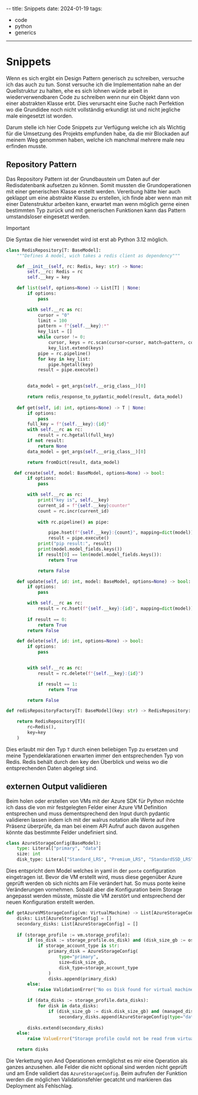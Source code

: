 --
title: Snippets
date: 2024-01-19
tags: 
- code 
- python
- generics
---

# Snippets

Wenn es sich ergibt ein Design Pattern generisch zu schreiben, versuche ich das auch zu tun. Sonst versuche ich die Implementation nahe an der Quellstruktur zu halten, ehe es sich lohnen würde arbeit in wiederverwendbaren Code zu schreiben wenn nur ein Objekt dann von einer abstrakten Klasse erbt. Dies verursacht eine Suche nach Perfektion wo die Grundidee noch nicht vollständig erkundigt ist und nicht jegliche male eingesetzt ist worden.

Darum stelle ich hier Code Snippets zur Verfügung welche ich als Wichtig für die Umsetzung des Projekts empfunden habe, da die mir Blockaden auf meinem Weg genommen haben, welche ich manchmal mehrere male neu erfinden musste.

## Repository Pattern

Das Repository Pattern ist der Grundbaustein um Daten auf der Redisdatenbank aufsetzen zu können. Somit mussten die Grundoperationen mit einer generischen Klasse erstellt werden. Vererbung hätte hier auch geklappt um eine abstrakte  Klasse zu erstellen, ich finde aber wenn man mit einer Datenstruktur arbeiten kann, erwartet man wenn möglich gerne einen bestimmten Typ zurück und mit generischen Funktionen kann das Pattern umstandsloser eingesetzt werden.

> [!IMPORTANT]
> Die Syntax die hier verwendet wird ist erst ab Python 3.12 möglich. 

```python
class RedisRepository[T: BaseModel]:
    """Defines A model, wich takes a redis client as dependency"""

    def __init__(self, rc: Redis, key: str) -> None:
        self.__rc: Redis = rc
        self.__key = key

    def list(self, options=None) -> List[T] | None:
        if options:
            pass

        with self.__rc as rc:
            cursor = "0"
            limit = 100
            pattern = f"{self.__key}:*"
            key_list = []
            while cursor != 0:
                cursor, keys = rc.scan(cursor=cursor, match=pattern, count=limit)
                key_list.extend(keys)
            pipe = rc.pipeline()
            for key in key_list:
                pipe.hgetall(key)
            result = pipe.execute()
        

        data_model = get_args(self.__orig_class__)[0]

        return redis_response_to_pydantic_model(result, data_model)
    
    def get(self, id: int, options=None) -> T | None:
        if options:
            pass
        full_key = f"{self.__key}:{id}"
        with self.__rc as rc:
            result = rc.hgetall(full_key) 
        if not result:
            return None
        data_model = get_args(self.__orig_class__)[0]

        return fromDict(result, data_model)

   def create(self, model: BaseModel, options=None) -> bool:
        if options:
            pass

        with self.__rc as rc:
            print("key is", self.__key)
            current_id = f"{self.__key}counter"
            count = rc.incr(current_id)
            
            with rc.pipeline() as pipe:

                pipe.hset(f"{self.__key}:{count}", mapping=dict(model))
                result = pipe.execute()
            print("pip result:", result)
            print(model.model_fields.keys())
            if result[0] == len(model.model_fields.keys()):
                return True

            return False

    def update(self, id: int, model: BaseModel, options=None) -> bool:
        if options:
            pass

        with self.__rc as rc:
            result = rc.hset(f"{self.__key}:{id}", mapping=dict(model))
        
        if result == 0:
            return True
        return False

    def delete(self, id: int, options=None) -> bool:
        if options:
            pass


        with self.__rc as rc:
            result = rc.delete(f"{self.__key}:{id}")

            if result == 1:
                return True

        return False

def redisRepositoryFactory[T: BaseModel](key: str) -> RedisRepository:

    return RedisRepository[T](
        rc=Redis(),
        key=key
    )
```

Dies erlaubt mir den Typ `T` durch einen beliebigen Typ zu ersetzen und meine Typendeklarationen erwarten immer den entsprechenden Typ von Redis. Redis behält durch den key den Überblick und weiss wo die entsprechenden Daten abgelegt sind.

## externen Output validieren

Beim holen oder erstellen von VMs mit der Azure SDK für Python möchte ich dass die von mir festgelegten Felder einer Azure VM Definition entsprechen und muss dementsprechend den Input durch pydantic validieren lassen indem ich mit der walrus notation alle Werte auf ihre Präsenz überprüfe, da man bei einem API Aufruf auch davon ausgehen könnte das bestimmte Felder undefiniert sind.

```python
class AzureStorageConfig(BaseModel):
    type: Literal["primary", "data"]
    size: int
    disk_type: Literal["Standard_LRS", "Premium_LRS", "StandardSSD_LRS", "UltraSSD_LRS", "Premium_ZRS", "StandardSSD_ZRS", "PremiumV2_LRS"]
```

Dies entspricht dem Model welches in yaml in der `ponte` configuration eingetragen ist. Bevor die VM erstellt wird, muss diese gegenüber Azure geprüft werden ob sich nichts am File verändert hat. So muss ponte keine Veränderungen vornehmen. Sobald aber die Konfiguration beim Storage angepasst werden müsste, müsste die VM zerstört und entsprechend der neuen Konfiguration erstellt werden.

```python
def getAzureVMStorageConfig(vm: VirtualMachine) -> List[AzureStorageConfig]:
    disks: List[AzureStorageConfig] = []
    secondary_disks: List[AzureStorageConfig] = []
    
    if (storage_profile := vm.storage_profile):
        if (os_disk := storage_profile.os_disk) and (disk_size_gb := os_disk.disk_size_gb) and ( managed_disk := os_disk.managed_disk ) and (storage_account_type := managed_disk.storage_account_type):
            if storage_account_type is str:
                primary_disk = AzureStorageConfig(
                    type="primary", 
                    size=disk_size_gb,
                    disk_type=storage_account_type
                )
                disks.append(primary_disk)
        else:
            raise ValidationError("No os Disk found for virtual machine")

        if (data_disks := storage_profile.data_disks):
            for disk in data_disks:
                if (disk_size_gb := disk.disk_size_gb) and (managed_disk := disk.managed_disk) and (storage_account_type := managed_disk.storage_account_type):
                    secondary_disks.append(AzureStorageConfig(type="data", size=disk_size_gb, disk_type=storage_account_type)) # type: ignore
    
        disks.extend(secondary_disks)
    else:
        raise ValueError("Storage profile could not be read from virtual machine")

    return disks
```

Die Verkettung von And Operationen ermöglichst es mir eine Operation als ganzes anzusehen. alle Felder die nicht optional sind werden nicht geprüft und am Ende validiert das `AzureStorageConfig`. Beim aufrufen der Funktion werden die möglichen Validationsfehler gecatcht und markieren das Deployment als Fehlschlag.
